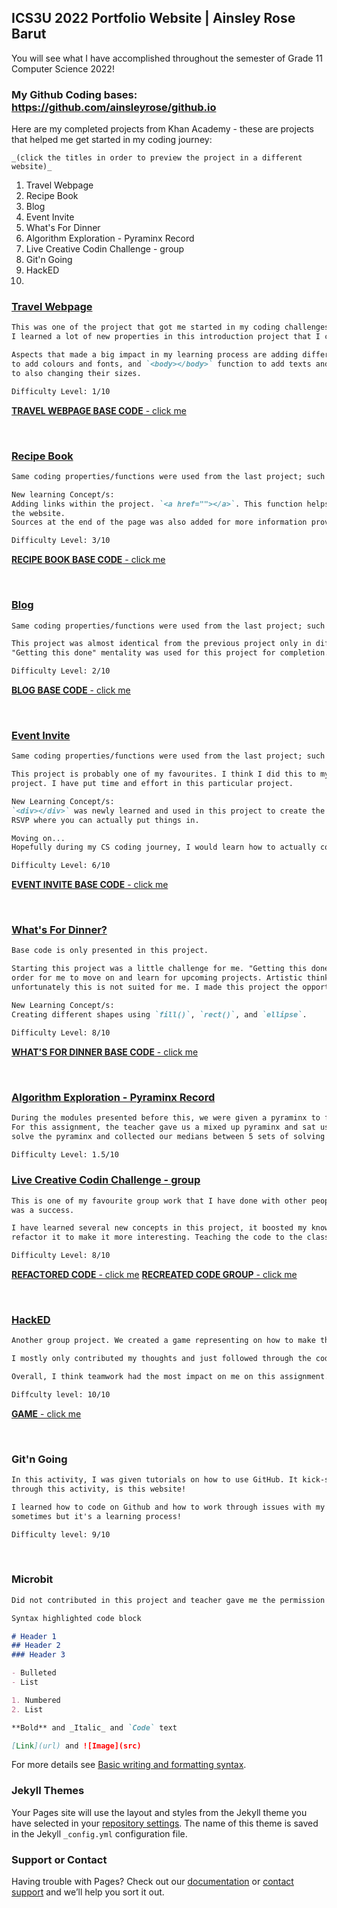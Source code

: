 ## ICS3U 2022 Portfolio Website | Ainsley Rose Barut
You will see what I have accomplished throughout the semester of Grade 11 Computer Science 2022!

### My Github Coding bases: https://github.com/ainsleyrose/github.io

Here are my completed projects from Khan Academy - these are projects that helped me get started in my coding journey:

`_(click the titles in order to preview the project in a different website)_`

1. Travel Webpage
2. Recipe Book
3. Blog
4. Event Invite
5. What's For Dinner
6. Algorithm Exploration - Pyraminx Record
7. Live Creative Codin Challenge - group
8. Git'n Going
9. HackED
10. 

### [Travel Webpage](https://rawcdn.githack.com/ainsleyrose/HTML-CSS-JS-Projects/a8e4b09ce2837d8449c4bb2f327bf3f6a9c37197/index.html)

```markdown
This was one of the project that got me started in my coding challenges. 
I learned a lot of new properties in this introduction project that I can apply as I go on my new provided challenges. 

Aspects that made a big impact in my learning process are adding different text sizes, adding the `<head></head>` function 
to add colours and fonts, and `<body></body>` function to add texts and `<src="">` for adding images from available sources 
to also changing their sizes.

Difficulty Level: 1/10
```

[**TRAVEL WEBPAGE BASE CODE** - click me](https://github.com/ainsleyrose/HTML-CSS-JS-Projects/commit/6d4ba7d9227e615f1a27a539a39a5bdf5c057771)

<br>

### [Recipe Book](https://rawcdn.githack.com/ainsleyrose/HTML-CSS-JS-Projects/a8e4b09ce2837d8449c4bb2f327bf3f6a9c37197/index2.html)

```markdown
Same coding properties/functions were used from the last project; such as `<head></head>`, `<style></style>`, `<body></body>`.

New learning Concept/s:
Adding links within the project. `<a href=""></a>`. This function helps me direct to where I want to get a specific space in 
the website.
Sources at the end of the page was also added for more information provided to another link.

Difficulty Level: 3/10
```

[**RECIPE BOOK BASE CODE** - click me](https://github.com/ainsleyrose/HTML-CSS-JS-Projects/blob/main/index.html)

<br>


### [Blog](https://rawcdn.githack.com/ainsleyrose/HTML-CSS-JS-Projects/a8e4b09ce2837d8449c4bb2f327bf3f6a9c37197/index3.html)

```markdown
Same coding properties/functions were used from the last project; such as `<head></head>`, `<style></style>`, `<body></body>`.

This project was almost identical from the previous project only in different design and more writing was required.
"Getting this done" mentality was used for this project for completion.

Difficulty Level: 2/10
```

[**BLOG BASE CODE** - click me](https://github.com/ainsleyrose/HTML-CSS-JS-Projects/commit/da881690660221a479259c42445d831d48f5aa3a)

<br>

### [Event Invite](https://rawcdn.githack.com/ainsleyrose/HTML-CSS-JS-Projects/a8e4b09ce2837d8449c4bb2f327bf3f6a9c37197/index4.html)

```markdown
Same coding properties/functions were used from the last project; such as `<head></head>`, `<style></style>`, `<body></body>`.

This project is probably one of my favourites. I think I did this to my desired product. I overall had fun completing this 
project. I have put time and effort in this particular project.

New Learning Concept/s:
`<div></div>` was newly learned and used in this project to create the RSVP making shapes to make it identical through an actual 
RSVP where you can actually put things in.

Moving on...
Hopefully during my CS coding journey, I would learn how to actually code RSVP's where people can actually put things in.

Difficulty Level: 6/10
```

[**EVENT INVITE BASE CODE** - click me](https://github.com/ainsleyrose/HTML-CSS-JS-Projects/commit/67fdd96b8baeca8e2797b2772546fe8b44c0f01a)

<br>

### [What's For Dinner?](https://rawcdn.githack.com/ainsleyrose/HTML-CSS-JS-Projects/a8e4b09ce2837d8449c4bb2f327bf3f6a9c37197/index5.javascript)

```markdown
Base code is only presented in this project.

Starting this project was a little challenge for me. "Getting this done" mentality was again used in this particular project in 
order for me to move on and learn for upcoming projects. Artistic thinking and design was required for this project and 
unfortunately this is not suited for me. I made this project the opportunity to learn how each coding concept works. 

New Learning Concept/s:
Creating different shapes using `fill()`, `rect()`, and `ellipse`.

Difficulty Level: 8/10
```

[**WHAT'S FOR DINNER BASE CODE** - click me](https://github.com/ainsleyrose/HTML-CSS-JS-Projects/blob/main/index5.javascript)

<br>

### [Algorithm Exploration - Pyraminx Record](https://github.com/ainsleyrose/HTML-CSS-JS-Projects/tree/Algorithms-Exploration-HTML-projs#readme)

```markdown
During the modules presented before this, we were given a pyraminx to figure out how to solve it in the most efficient way. 
For this assignment, the teacher gave us a mixed up pyraminx and sat us down with a couple students and timed how fast we can 
solve the pyraminx and collected our medians between 5 sets of solving the pyraminx.

Difficulty Level: 1.5/10
```

### [Live Creative Codin Challenge - group](https://editor.p5js.org/hwarn1/sketches/WbSDbRg0U)
``` markdown
This is one of my favourite group work that I have done with other people. Although only me and Hadley did it, I think this 
was a success. 

I have learned several new concepts in this project, it boosted my knowledge by someone explaining the code and trying to 
refactor it to make it more interesting. Teaching the code to the class also made me more understand the base code even more.

Difficulty Level: 8/10
```

[**REFACTORED CODE** - click me]()
[**RECREATED CODE GROUP** - click me]()

<br>


### [HackED](https://docs.google.com/presentation/d/1TLIfjdqSlH51wjZor2eyubJb2vBfvrUQMy60olOFt2s/edit#slide=id.gb77f0cf075_0_0)
``` markdown
Another group project. We created a game representing on how to make the world a better place. It's fun talking to groupmates on how to create and make it look pretty. Communicating with peers can be really important when it comes to computer science. It's the only way to gather information and make it better. 

I mostly only contributed my thoughts and just followed through the code and tried to refactor it but the team decided to not add my refactored code into the final product because it wasn't that good lol. (I tried!)

Overall, I think teamwork had the most impact on me on this assignment.

Diffculty level: 10/10
```

[**GAME** - click me]()

<br>

### Git'n Going

```markdown
In this activity, I was given tutorials on how to use GitHub. It kick-started me to use Github. To express my learning 
through this activity, is this website!

I learned how to code on Github and how to work through issues with my group and share information. It gets a little tricky 
sometimes but it's a learning process!

Difficulty level: 9/10
```

<br>

### Microbit
``` markdown
Did not contributed in this project and teacher gave me the permission to be passed in this assignment.
```

```markdown
Syntax highlighted code block

# Header 1
## Header 2
### Header 3

- Bulleted
- List

1. Numbered
2. List

**Bold** and _Italic_ and `Code` text

[Link](url) and ![Image](src)
```

For more details see [Basic writing and formatting syntax](https://docs.github.com/en/github/writing-on-github/getting-started-with-writing-and-formatting-on-github/basic-writing-and-formatting-syntax).

### Jekyll Themes

Your Pages site will use the layout and styles from the Jekyll theme you have selected in your [repository settings](https://github.com/ainsleyrose/github.io/settings/pages). The name of this theme is saved in the Jekyll `_config.yml` configuration file.

### Support or Contact

Having trouble with Pages? Check out our [documentation](https://docs.github.com/categories/github-pages-basics/) or [contact support](https://support.github.com/contact) and we’ll help you sort it out.
